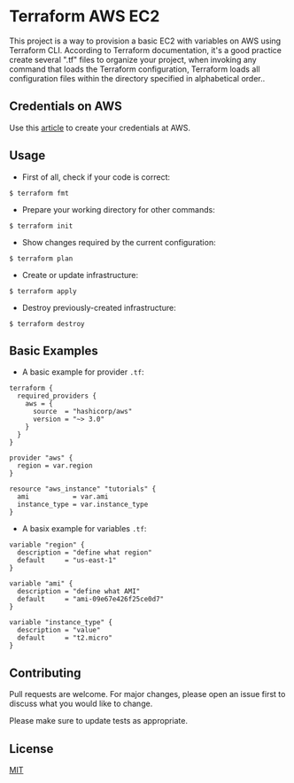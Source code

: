 # Terraform AWS EC2

This project is a way to provision a basic EC2 with variables on AWS using Terraform CLI. According to Terraform documentation, it's a good practice create several ".tf" files to organize your project, when invoking any command that loads the Terraform configuration, Terraform loads all configuration files within the directory specified in alphabetical order..

## Credentials on AWS

Use this [article](https://amaurybsouza.medium.com/terraform-e364f5d31570) to create your credentials at AWS.

## Usage

- First of all, check if your code is correct:

```hcl
$ terraform fmt
```

- Prepare your working directory for other commands:

```hcl
$ terraform init
```
- Show changes required by the current configuration:

```hcl
$ terraform plan
```

- Create or update infrastructure:

```hcl
$ terraform apply
```

- Destroy previously-created infrastructure:

```hcl
$ terraform destroy
```

## Basic Examples

- A basic example for provider ```.tf```:

```hcl
terraform {
  required_providers {
    aws = {
      source  = "hashicorp/aws"
      version = "~> 3.0"
    }
  }
}

provider "aws" {
  region = var.region
}

resource "aws_instance" "tutorials" {
  ami           = var.ami
  instance_type = var.instance_type
}
```

- A basix example for variables ```.tf```:

```hcl
variable "region" {
  description = "define what region"
  default     = "us-east-1"
}

variable "ami" {
  description = "define what AMI"
  default     = "ami-09e67e426f25ce0d7"
}

variable "instance_type" {
  description = "value"
  default     = "t2.micro"
}    
```

## Contributing
Pull requests are welcome. For major changes, please open an issue first to discuss what you would like to change.

Please make sure to update tests as appropriate.

## License
[MIT](https://choosealicense.com/licenses/mit/)
